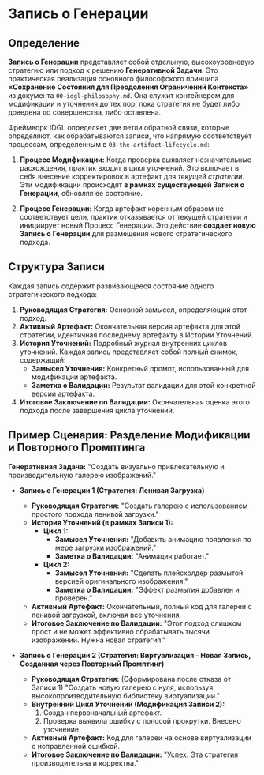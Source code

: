 # Запись о Генерации

## Определение

**Запись о Генерации** представляет собой отдельную, высокоуровневую стратегию или подход к решению **Генеративной Задачи**. Это практическая реализация основного философского принципа **«Сохранение Состояния для Преодоления Ограничений Контекста»** из документа `00-idgl-philosophy.md`. Она служит контейнером для модификации и уточнения до тех пор, пока стратегия не будет либо доведена до совершенства, либо оставлена.

Фреймворк IDGL определяет две петли обратной связи, которые определяют, как обрабатываются записи, что напрямую соответствует процессам, определенным в `03-the-artifact-lifecycle.md`:

1.  **Процесс Модификации:** Когда проверка выявляет незначительные расхождения, практик входит в цикл уточнений. Это включает в себя внесение корректировок в артефакт для *текущей стратегии*. Эти модификации происходят **в рамках существующей Записи о Генерации**, обновляя ее состояние.

2.  **Процесс Генерации:** Когда артефакт коренным образом не соответствует цели, практик отказывается от текущей стратегии и инициирует новый Процесс Генерации. Это действие **создает новую Запись о Генерации** для размещения нового стратегического подхода.

## Структура Записи

Каждая запись содержит развивающееся состояние одного стратегического подхода:

1.  **Руководящая Стратегия:** Основной замысел, определяющий этот подход.
2.  **Активный Артефакт:** Окончательная версия артефакта для этой стратегии, идентичная последнему артефакту в Истории Уточнений.
3.  **История Уточнений:** Подробный журнал внутренних циклов уточнений. Каждая запись представляет собой полный снимок, содержащий:
    *   **Замысел Уточнения:** Конкретный промпт, использованный для модификации артефакта.
    *   **Заметка о Валидации:** Результат валидации для этой конкретной версии артефакта.
4.  **Итоговое Заключение по Валидации:** Окончательная оценка этого подхода после завершения цикла уточнений.

## Пример Сценария: Разделение Модификации и Повторного Промптинга

**Генеративная Задача:** "Создать визуально привлекательную и производительную галерею изображений."

*   **Запись о Генерации 1 (Стратегия: Ленивая Загрузка)**
    *   **Руководящая Стратегия:** "Создать галерею с использованием простого подхода ленивой загрузки."
    *   **История Уточнений (в рамках Записи 1):**
        *   **Цикл 1:**
            *   **Замысел Уточнения:** "Добавить анимацию появления по мере загрузки изображений."
            *   **Заметка о Валидации:** "Анимация работает."
        *   **Цикл 2:**
            *   **Замысел Уточнения:** "Сделать плейсхолдер размытой версией оригинального изображения."
            *   **Заметка о Валидации:** "Эффект размытия добавлен и проверен."
    *   **Активный Артефакт:** Окончательный, полный код для галереи с ленивой загрузкой, включая все уточнения.
    *   **Итоговое Заключение по Валидации:** "Этот подход слишком прост и не может эффективно обрабатывать тысячи изображений. Нужна новая стратегия."

*   **Запись о Генерации 2 (Стратегия: Виртуализация - Новая Запись, Созданная через Повторный Промптинг)**
    *   **Руководящая Стратегия:** (Сформирована после отказа от Записи 1) "Создать новую галерею с нуля, используя высокопроизводительную библиотеку виртуализации."
    *   **Внутренний Цикл Уточнений (Модификация Записи 2):**
        1.  Создан первоначальный артефакт.
        2.  Проверка выявила ошибку с полосой прокрутки. Внесено уточнение.
    *   **Активный Артефакт:** Код для галереи на основе виртуализации с исправленной ошибкой.
    *   **Итоговое Заключение по Валидации:** "Успех. Эта стратегия производительна и корректна."
